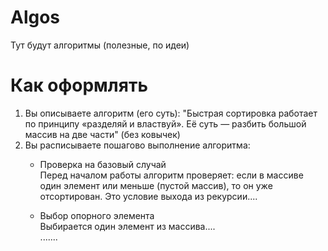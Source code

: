 # Algos
Тут будут алгоритмы (полезные, по идеи)

# Как оформлять
1. Вы описываете алгоритм (его суть): "Быстрая сортировка работает по принципу «разделяй и властвуй». Её суть — разбить большой массив на две части" (без ковычек)
2. Вы расписываете пошагово выполнение алгоритма:
	- Проверка на базовый случай  
	Перед началом работы алгоритм проверяет: если в массиве один элемент или меньше (пустой массив), то он уже отсортирован. Это условие выхода из рекурсии....  
	
 	- Выбор опорного элемента  
	Выбирается один элемент из массива....  
	.......
